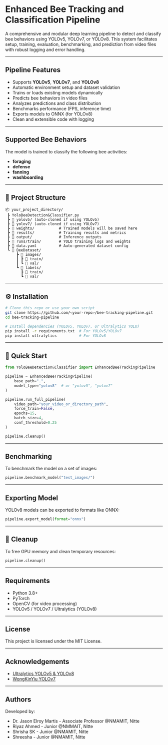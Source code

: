
# Enhanced Bee Tracking and Classification Pipeline

A comprehensive and modular deep learning pipeline to detect and classify bee behaviors using YOLOv5, YOLOv7, or YOLOv8. This system facilitates setup, training, evaluation, benchmarking, and prediction from video files with robust logging and error handling.

---

## Pipeline Features

- Supports **YOLOv5**, **YOLOv7**, and **YOLOv8**
- Automatic environment setup and dataset validation
- Trains or loads existing models dynamically
- Predicts bee behaviors in video files
- Analyzes predictions and class distribution
- Benchmarks performance (FPS, inference time)
- Exports models to ONNX (for YOLOv8)
- Clean and extensible code with logging

---

##  Supported Bee Behaviors

The model is trained to classify the following bee activities:
- **foraging**
- **defense**
- **fanning**
- **washboarding**

---

## 📁 Project Structure

```
📦 your_project_directory/
 ┣ YoloBeeDetection&Classifier.py
 ┣ 📂 yolov5/ (auto-cloned if using YOLOv5)
 ┣ 📂 yolov7/ (auto-cloned if using YOLOv7)
 ┣ 📂 weights/           # Trained models will be saved here
 ┣ 📂 results/           # Training results and metrics
 ┣ 📂 output/            # Inference outputs
 ┣ 📂 runs/train/        # YOLO training logs and weights
 ┣ 📄 data.yaml          # Auto-generated dataset config
 ┗ 📁 BeeDataset/
     ┣ 📂 images/
     ┃ ┣ 📂 train/
     ┃ ┗ 📂 val/
     ┗ 📂 labels/
       ┣ 📂 train/
       ┗ 📂 val/
```

---

## ⚙️ Installation

```bash
# Clone this repo or use your own script
git clone https://github.com/<your-repo>/bee-tracking-pipeline.git
cd bee-tracking-pipeline

# Install dependencies (YOLOv5, YOLOv7, or Ultralytics YOLO)
pip install -r requirements.txt  # For YOLOv5/YOLOv7
pip install ultralytics          # For YOLOv8
```

---

## 🏁 Quick Start

```python
from YoloBeeDetection&Classifier import EnhancedBeeTrackingPipeline

pipeline = EnhancedBeeTrackingPipeline(
    base_path=".", 
    model_type="yolov8"  # or "yolov5", "yolov7"
)

pipeline.run_full_pipeline(
    video_path="your_video_or_directory_path",
    force_train=False,
    epochs=15,
    batch_size=4,
    conf_threshold=0.25
)

pipeline.cleanup()
```

---

## Benchmarking

To benchmark the model on a set of images:

```python
pipeline.benchmark_model("test_images/")
```

---

## Exporting Model

YOLOv8 models can be exported to formats like ONNX:

```python
pipeline.export_model(format="onnx")
```

---

## 🧹 Cleanup

To free GPU memory and clean temporary resources:

```python
pipeline.cleanup()
```

---

## Requirements

- Python 3.8+
- PyTorch
- OpenCV (for video processing)
- YOLOv5 / YOLOv7 / Ultralytics (YOLOv8)

---

## License

This project is licensed under the MIT License.

---

## Acknowledgements

- [Ultralytics YOLOv5 & YOLOv8](https://github.com/ultralytics/yolov5)
- [WongKinYiu YOLOv7](https://github.com/WongKinYiu/yolov7)

---
## Authors
Developed by: 
- Dr. Jason Elroy Martis - Associate Professor @NMAMIT, Nitte
- Riyaz Ahmed - Junior @NMMAIT, Nitte
- Shrisha SK - Junior @NMAMIT, Nitte
- Shreesha - Junior @NMAMIT, Nitte

